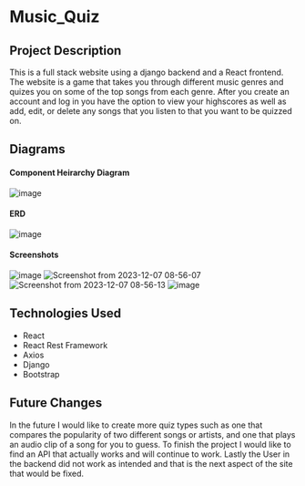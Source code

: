 # Music_Quiz

## Project Description
This is a full stack website using a django backend and a React frontend. The website is a game that takes you through different music genres and quizes you on some of the top songs from each genre. After you create an account and log in you have the option to view your highscores as well as add, edit, or delete any songs that you listen to that you want to be quizzed on. 
## Diagrams
#### Component Heirarchy Diagram
![image](https://github.com/AnthonyBattista02/Music_Quiz/assets/47795224/86aaed29-07cd-4c9d-963b-af2393f16b73)
#### ERD
![image](https://github.com/AnthonyBattista02/Music_Quiz/assets/47795224/c27ef61c-a5b4-40a2-91a7-f2f649ab029d)
#### Screenshots
![image](https://github.com/AnthonyBattista02/Music_Quiz/assets/47795224/2a63f69a-0ffc-4fb1-b950-11adacab56cd)
![Screenshot from 2023-12-07 08-56-07](https://github.com/AnthonyBattista02/Music_Quiz/assets/47795224/627425dc-dc32-4996-95e9-738694a5eee5)
![Screenshot from 2023-12-07 08-56-13](https://github.com/AnthonyBattista02/Music_Quiz/assets/47795224/d5ef70ff-6828-447a-899e-4fce28f1c807)
![image](https://github.com/AnthonyBattista02/Music_Quiz/assets/47795224/4fff774e-ea0e-4468-86c7-899460bb54c9)

## Technologies Used
- React
-  React Rest Framework
-  Axios
-  Django
-  Bootstrap
## Future Changes
In the future I would like to create more quiz types such as one that compares the popularity of two different songs or artists, and one that plays an audio clip of a song for you to guess.
To finish the project I would like to find an API that actually works and will continue to work. Lastly the User in the backend did not work as intended and that is the next aspect of the site that would be fixed.
